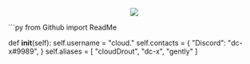 <p align="center"> 
<img src="https://camo.githubusercontent.com/4392fe8414e46118eb6ddcc972e6833793a515172c21bcdca955de17a1170855/68747470733a2f2f6d656469612e646973636f72646170702e6e65742f6174746163686d656e74732f3831333334313636323534353331333833322f3831333334333430343530373236373039322f706f6b656d6f6e5f706978656c2e676966"</img>
</p>
```py
from Github import ReadMe

  def __init__(self):
        self.username = "cloud."
        self.contacts = {
            "Discord": "dc-x#9989",
        }
        self.aliases = [
            "cloudDrout",
            "dc-x",
            "gently"
        ]        
```
